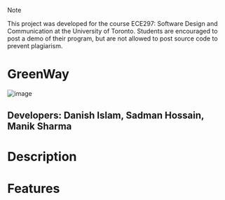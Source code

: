 > [!NOTE]
> This project was developed for the course ECE297: Software Design and Communication at the University of Toronto. Students are encouraged to post a demo of their program, but are not allowed to post source code to prevent plagiarism.

# GreenWay
![image](https://github.com/user-attachments/assets/8de20a34-2c3a-47c3-a02e-bedb444c4c0b)

## Developers: Danish Islam, Sadman Hossain, Manik Sharma

# Description

# Features
